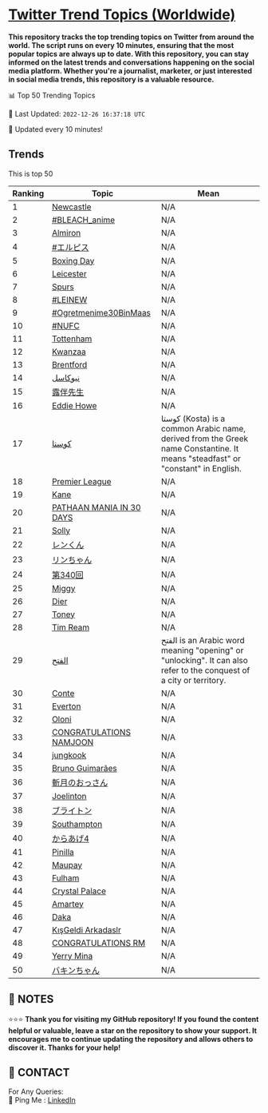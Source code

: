 [Twitter Trend Topics (Worldwide)](https://github.com/ErcinDedeoglu/Twitter-Trend-Topics)
==========

**This repository tracks the top trending topics on Twitter from around the world. 
The script runs on every 10 minutes, ensuring that the most popular topics are always up to date. 
With this repository, you can stay informed on the latest trends and conversations happening on the social media platform. 
Whether you're a journalist, marketer, or just interested in social media trends, this repository is a valuable resource.**


📊 Top 50 Trending Topics

📆 Last Updated: `2022-12-26 16:37:18 UTC`

🔧 Updated every 10 minutes!


## Trends

This is top 50

| Ranking | Topic | Mean |
| ------- | ------------ | ------------ |
| 1 | [Newcastle](http://twitter.com/search?q=Newcastle) | N/A |
| 2 | [#BLEACH_anime](http://twitter.com/search?q=%23BLEACH_anime) | N/A |
| 3 | [Almiron](http://twitter.com/search?q=Almiron) | N/A |
| 4 | [#エルピス](http://twitter.com/search?q=%23%e3%82%a8%e3%83%ab%e3%83%94%e3%82%b9) | N/A |
| 5 | [Boxing Day](http://twitter.com/search?q=Boxing+Day) | N/A |
| 6 | [Leicester](http://twitter.com/search?q=Leicester) | N/A |
| 7 | [Spurs](http://twitter.com/search?q=Spurs) | N/A |
| 8 | [#LEINEW](http://twitter.com/search?q=%23LEINEW) | N/A |
| 9 | [#Ogretmenime30BinMaas](http://twitter.com/search?q=%23Ogretmenime30BinMaas) | N/A |
| 10 | [#NUFC](http://twitter.com/search?q=%23NUFC) | N/A |
| 11 | [Tottenham](http://twitter.com/search?q=Tottenham) | N/A |
| 12 | [Kwanzaa](http://twitter.com/search?q=Kwanzaa) | N/A |
| 13 | [Brentford](http://twitter.com/search?q=Brentford) | N/A |
| 14 | [نيوكاسل](http://twitter.com/search?q=%d9%86%d9%8a%d9%88%d9%83%d8%a7%d8%b3%d9%84) | N/A |
| 15 | [露伴先生](http://twitter.com/search?q=%e9%9c%b2%e4%bc%b4%e5%85%88%e7%94%9f) | N/A |
| 16 | [Eddie Howe](http://twitter.com/search?q=Eddie+Howe) | N/A |
| 17 | [كوستا](http://twitter.com/search?q=%d9%83%d9%88%d8%b3%d8%aa%d8%a7) | كوستا (Kosta) is a common Arabic name, derived from the Greek name Constantine. It means "steadfast" or "constant" in English. |
| 18 | [Premier League](http://twitter.com/search?q=Premier+League) | N/A |
| 19 | [Kane](http://twitter.com/search?q=Kane) | N/A |
| 20 | [PATHAAN MANIA IN 30 DAYS](http://twitter.com/search?q=PATHAAN+MANIA+IN+30+DAYS) | N/A |
| 21 | [Solly](http://twitter.com/search?q=Solly) | N/A |
| 22 | [レンくん](http://twitter.com/search?q=%e3%83%ac%e3%83%b3%e3%81%8f%e3%82%93) | N/A |
| 23 | [リンちゃん](http://twitter.com/search?q=%e3%83%aa%e3%83%b3%e3%81%a1%e3%82%83%e3%82%93) | N/A |
| 24 | [第340回](http://twitter.com/search?q=%e7%ac%ac340%e5%9b%9e) | N/A |
| 25 | [Miggy](http://twitter.com/search?q=Miggy) | N/A |
| 26 | [Dier](http://twitter.com/search?q=Dier) | N/A |
| 27 | [Toney](http://twitter.com/search?q=Toney) | N/A |
| 28 | [Tim Ream](http://twitter.com/search?q=Tim+Ream) | N/A |
| 29 | [الفتح](http://twitter.com/search?q=%d8%a7%d9%84%d9%81%d8%aa%d8%ad) | الفتح is an Arabic word meaning "opening" or "unlocking". It can also refer to the conquest of a city or territory. |
| 30 | [Conte](http://twitter.com/search?q=Conte) | N/A |
| 31 | [Everton](http://twitter.com/search?q=Everton) | N/A |
| 32 | [Oloni](http://twitter.com/search?q=Oloni) | N/A |
| 33 | [CONGRATULATIONS NAMJOON](http://twitter.com/search?q=CONGRATULATIONS+NAMJOON) | N/A |
| 34 | [jungkook](http://twitter.com/search?q=jungkook) | N/A |
| 35 | [Bruno Guimarães](http://twitter.com/search?q=Bruno+Guimar%c3%a3es) | N/A |
| 36 | [斬月のおっさん](http://twitter.com/search?q=%e6%96%ac%e6%9c%88%e3%81%ae%e3%81%8a%e3%81%a3%e3%81%95%e3%82%93) | N/A |
| 37 | [Joelinton](http://twitter.com/search?q=Joelinton) | N/A |
| 38 | [ブライトン](http://twitter.com/search?q=%e3%83%96%e3%83%a9%e3%82%a4%e3%83%88%e3%83%b3) | N/A |
| 39 | [Southampton](http://twitter.com/search?q=Southampton) | N/A |
| 40 | [からあげ4](http://twitter.com/search?q=%e3%81%8b%e3%82%89%e3%81%82%e3%81%924) | N/A |
| 41 | [Pinilla](http://twitter.com/search?q=Pinilla) | N/A |
| 42 | [Maupay](http://twitter.com/search?q=Maupay) | N/A |
| 43 | [Fulham](http://twitter.com/search?q=Fulham) | N/A |
| 44 | [Crystal Palace](http://twitter.com/search?q=Crystal+Palace) | N/A |
| 45 | [Amartey](http://twitter.com/search?q=Amartey) | N/A |
| 46 | [Daka](http://twitter.com/search?q=Daka) | N/A |
| 47 | [KışGeldi Arkadaslr](http://twitter.com/search?q=K%c4%b1%c5%9fGeldi+Arkadaslr) | N/A |
| 48 | [CONGRATULATIONS RM](http://twitter.com/search?q=CONGRATULATIONS+RM) | N/A |
| 49 | [Yerry Mina](http://twitter.com/search?q=Yerry+Mina) | N/A |
| 50 | [バキンちゃん](http://twitter.com/search?q=%e3%83%90%e3%82%ad%e3%83%b3%e3%81%a1%e3%82%83%e3%82%93) | N/A |




## 📝 NOTES

⭐⭐⭐ **Thank you for visiting my GitHub repository! If you found the content helpful or valuable, leave a star on the repository to show your support. It encourages me to continue updating the repository and allows others to discover it. Thanks for your help!**

## 📨 CONTACT

 For Any Queries:  
            🏓 Ping Me : [LinkedIn](https://www.linkedin.com/in/ercindedeoglu/)